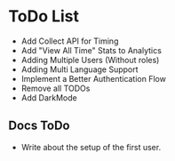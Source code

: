 # ToDo List

- Add Collect API for Timing
- Add "View All Time" Stats to Analytics
- Adding Multiple Users (Without roles)
- Adding Multi Language Support
- Implement a Better Authentication Flow
- Remove all TODOs
- Add DarkMode

## Docs ToDo

- Write about the setup of the first user.
